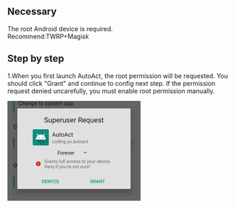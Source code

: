 ## Necessary
The root Android device is required.  
Recommend:TWRP+Magisk  

## Step by step
1.When you first launch AutoAct, the root permission will be requested. You should click "Grant" and continue to config next step. If the permission request denied uncarefully, you must enable root permission manually.  

![image](https://github.com/yuruxuan/AutoAct/raw/master/pics/3.png)


